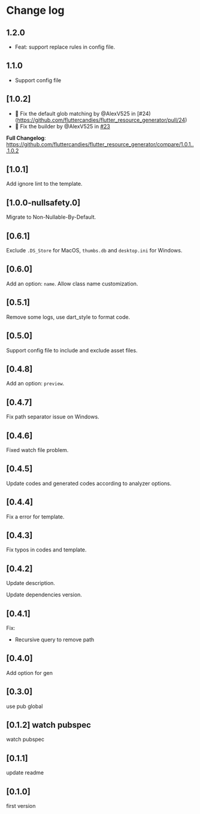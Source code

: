 # Change log

## 1.2.0

- Feat: support replace rules in config file.

## 1.1.0

- Support config file

## [1.0.2]

- 🐛 Fix the default glob matching by @AlexV525 in [#24)(https://github.com/fluttercandies/flutter_resource_generator/pull/24)
- 🐛 Fix the builder by @AlexV525 in [#23](https://github.com/fluttercandies/flutter_resource_generator/pull/23)

**Full Changelog**: <https://github.com/fluttercandies/flutter_resource_generator/compare/1.0.1...1.0.2>

## [1.0.1]

Add ignore lint to the template.

## [1.0.0-nullsafety.0]

Migrate to Non-Nullable-By-Default.

## [0.6.1]

Exclude `.DS_Store` for MacOS, `thumbs.db` and `desktop.ini` for Windows.

## [0.6.0]

Add an option: `name`. Allow class name customization.

## [0.5.1]

Remove some logs, use dart_style to format code.

## [0.5.0]

Support config file to include and exclude asset files.

## [0.4.8]

Add an option: `preview`.

## [0.4.7]

Fix path separator issue on Windows.

## [0.4.6]

Fixed watch file problem.

## [0.4.5]

Update codes and generated codes according to analyzer options.

## [0.4.4]

Fix a error for template.

## [0.4.3]

Fix typos in codes and template.

## [0.4.2]

Update description.

Update dependencies version.

## [0.4.1]

Fix:

- Recursive query to remove path

## [0.4.0]

Add option for gen

## [0.3.0]

use pub global

## [0.1.2] watch pubspec

watch pubspec

## [0.1.1]

update readme

## [0.1.0]

first version
